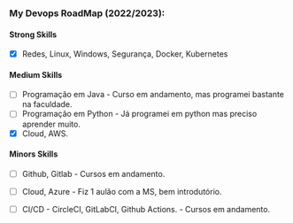 ### My Devops RoadMap (2022/2023):

#### Strong Skills

- [x] Redes, Linux, Windows, Segurança, Docker, Kubernetes

#### Medium Skills

- [ ] Programação em Java - Curso em andamento, mas programei bastante na faculdade.
- [ ] Programação em Python - Já programei em python mas preciso aprender muito. 
- [X] Cloud, AWS.
 
#### Minors Skills
- [ ] Github, Gitlab - Cursos em andamento.
- [ ] Cloud, Azure - Fiz 1 aulão com a MS, bem introdutório.
- [ ] CI/CD - CircleCI,  GitLabCI, Github Actions. - Cursos em andamento.




